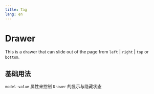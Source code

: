 ```yaml
---
title: Tag
lang: en
---
```


<script setup lang="ts">

</script>

# Drawer

This is a drawer that can slide out of the page from ```left``` | ```right``` | ```top``` or ```bottom```.


##  基础用法

```model-value``` 属性来控制 ```Drawer``` 的显示与隐藏状态

<demo src="../../../example/drawer/base.vue"></demo>





